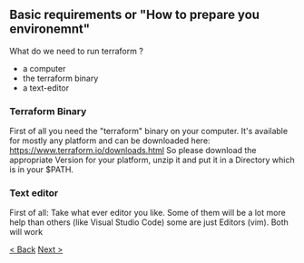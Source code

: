 ## Basic requirements or "How to prepare you environemnt"
What do we need to run terraform ? 
* a computer
* the terraform binary
* a text-editor

### Terraform Binary

First of all you need the "terraform" binary on your computer. It's available for mostly any platform and can be downloaded here: https://www.terraform.io/downloads.html
So please download the appropriate Version for your platform, unzip it and put it in a Directory which is in your $PATH. 

### Text editor 

First of all: Take what ever editor you like. Some of them will be a lot more help than others (like Visual Studio Code) some are just Editors (vim). Both will work


[< Back](https://github.com/FullStackS-GmbH/terraform-workshop/blob/master/Grundlagen/READNE.md)
[Next >](https://github.com/FullStackS-GmbH/terraform-workshop/blob/master/Grundlagen/2_Create_First_Line_Of_Code.md)